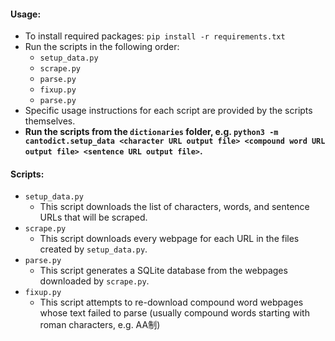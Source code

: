 #### Usage:
- To install required packages: `pip install -r requirements.txt`
- Run the scripts in the following order:
  - `setup_data.py`
  - `scrape.py`
  - `parse.py`
  - `fixup.py`
  - `parse.py`
- Specific usage instructions for each script are provided by the scripts themselves.
- **Run the scripts from the `dictionaries` folder, e.g. `python3 -m cantodict.setup_data <character URL output file> <compound word URL output file> <sentence URL output file>`.**

#### Scripts:
- `setup_data.py`
  - This script downloads the list of characters, words, and sentence URLs that will be scraped.
- `scrape.py`
  - This script downloads every webpage for each URL in the files created by `setup_data.py`.
- `parse.py`
  - This script generates a SQLite database from the webpages downloaded by `scrape.py`.
- `fixup.py`
  - This script attempts to re-download compound word webpages whose text failed to parse (usually compound words starting with roman characters, e.g. AA制)